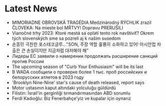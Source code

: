 # Latest News
-  MIMORIADNE OBROVSKÁ TRAGÉDIA Medzinárodný RÝCHLIK zrazil ČLOVEKA: Na mieste bol MŔTVY! Dopravu PRERUŠILI
-  Vianočné trhy 2023: Ktoré mestá sa oplatí tento rok navštíviť? Okrem tých slovenských sme sa pozreli aj k našim susedom
-  손흥민 극찬한 포스테코글루..."SON, 주장 역할 훌륭히 소화하고 있어! 아시안컵 차출은 큰 손실이지만 지금처럼 대처해야 해"
-  Лидеры ЕС заявили о намерении продолжать расширение санкций против России
-  The upcoming season of "Curb Your Enthusiasm" will be its last
-  В WADA сообщили о проверке более 1 тыс. проб российских и белорусских атлетов в 2023 году
-  'Brooklyn Nine-Nine' star's cause of death released, report says
-  Motor ustasının kaput altındaki yolculuğu güldürdü
-  Filistin: İsrail'in gerginliği tırmandırmasından ABD sorumlu
-  Ferdi Kadıoğlu: Biz Fenerbahçe'yiz ve kupalar için oynarız
